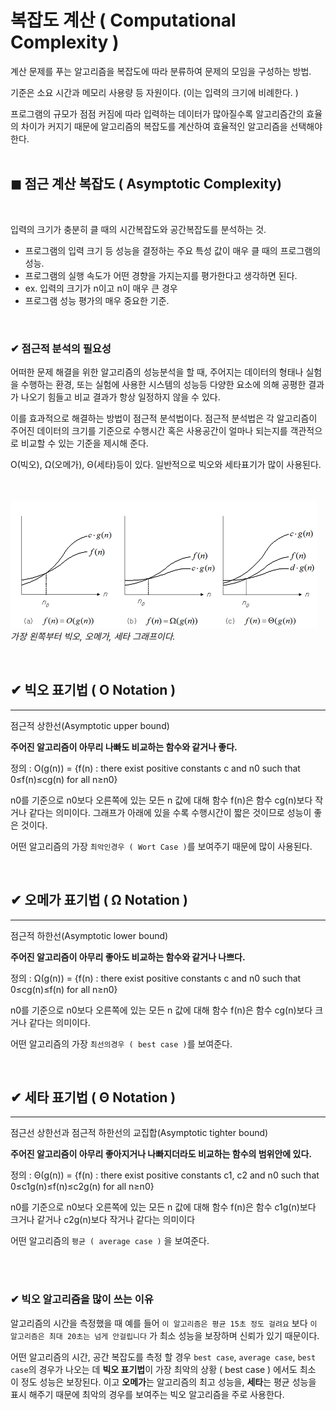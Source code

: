 # 복잡도 계산 ( Computational Complexity )

계산 문제를 푸는 알고리즘을 복잡도에 따라 분류하여 문제의 모임을 구성하는 방법.

기준은 소요 시간과 메모리 사용량 등 자원이다. (이는 입력의 크기에 비례한다. )

프로그램의 규모가 점점 커짐에 따라 입력하는 데이터가 많아질수록 알고리즘간의 효율의 차이가 커지기 때문에 알고리즘의 복잡도를 계산하여 효율적인 알고리즘을 선택해야한다.
<br><br>

## ◼ 점근 계산 복잡도 ( Asymptotic Complexity)

<br>

입력의 크기가 충분히 클 때의 시간복잡도와 공간복잡도를 분석하는 것.

- 프로그램의 입력 크기 등 성능을 결정하는 주요 특성 값이 매우 클 때의 프로그램의 성능.
- 프로그램의 실행 속도가 어떤 경향을 가지는지를 평가한다고 생각하면 된다.
- ex. 입력의 크기가 n이고 n이 매우 큰 경우
- 프로그램 성능 평가의 매우 중요한 기준.

<br>

### ✔ 점근적 분석의 필요성

어떠한 문제 해결을 위한 알고리즘의 성능분석을 할 때, 주어지는 데이터의 형태나 실험을 수행하는 환경, 또는 실험에 사용한 시스템의 성능등 다양한 요소에 의해 공평한 결과가 나오기 힘들고 비교 결과가 항상 일정하지 않을 수 있다.

이를 효과적으로 해결하는 방법이 점근적 분석법이다. 점근적 분석법은 각 알고리즘이 주어진 데이터의 크기를 기준으로 수행시간 혹은 사용공간이 얼마나 되는지를 객관적으로 비교할 수 있는 기준을 제시해 준다.

O(빅오), Ω(오메가), Θ(세타)등이 있다. 일반적으로 빅오와 세타표기가 많이 사용된다.

<br><br>
![](/algorithm/image/graph.png)
_가장 왼쪽부터 빅오, 오메가, 세타 그래프이다._

<br>

## ✔ 빅오 표기법 ( O Notation )

---

점근적 상한선(Asymptotic upper bound)

**주어진 알고리즘이 아무리 나빠도 비교하는 함수와 같거나 좋다.**

정의 : O(g(n)) = {f(n) : there exist positive constants c and n0 such that 0≤f(n)≤cg(n) for all n≥n0}

n0를 기준으로 n0보다 오른쪽에 있는 모든 n 값에 대해 함수 f(n)은 함수 cg(n)보다 작거나 같다는 의미이다. 그래프가 아래에 있을 수록 수행시간이 짧은 것이므로 성능이 좋은 것이다.

어떤 알고리즘의 가장 `최악인경우 ( Wort Case )`를 보여주기 때문에 많이 사용된다.

<br>

## ✔ 오메가 표기법 ( Ω Notation )

---

점근적 하한선(Asymptotic lower bound)

**주어진 알고리즘이 아무리 좋아도 비교하는 함수와 같거나 나쁘다.**

정의 : Ω(g(n)) = {f(n) : there exist positive constants c and n0 such that 0≤cg(n)≤f(n) for all n≥n0}

n0를 기준으로 n0보다 오른쪽에 있는 모든 n 값에 대해 함수 f(n)은 함수 cg(n)보다 크거나 같다는 의미이다.

어떤 알고리즘의 가장 `최선의경우 ( best case )`를 보여준다.

<br>

## ✔ 세타 표기법 ( Θ Notation )

---

점근선 상한선과 점근적 하한선의 교집합(Asymptotic tighter bound)

**주어진 알고리즘이 아무리 좋아지거나 나빠지더라도 비교하는 함수의 범위안에 있다.**

정의 : Θ(g(n)) = {f(n) : there exist positive constants c1, c2 and n0 such that 0≤c1g(n)≤f(n)≤c2g(n) for all n≥n0}

n0를 기준으로 n0보다 오른쪽에 있는 모든 n 값에 대해 함수 f(n)은 함수 c1g(n)보다 크거나 같거나 c2g(n)보다 작거나 같다는 의미이다

어떤 알고리즘의 `평균 ( average case )` 을 보여준다.

<br>
<br>

### ✔ 빅오 알고리즘을 많이 쓰는 이유

알고리즘의 시간을 측정했을 때 예를 들어 `이 알고리즘은 평균 15초 정도 걸려요` 보다 `이 알고리즘은 최대 20초는 넘게 안걸립니다` 가 최소 성능을 보장하며 신뢰가 있기 때문이다.

어떤 알고리즘의 시간, 공간 복잡도를 측정 할 경우 `best case`, `average case`, `best case`의 경우가 나오는 데 **빅오 표기법**이 가장 최악의 상황 ( best case ) 에서도 최소 이 정도 성능은 보장된다. 이고
**오메가**는 알고리즘의 최고 성능을, **세타**는 평균 성능을 표시 해주기 때문에 최악의 경우를 보여주는 빅오 알고리즘을 주로 사용한다.
